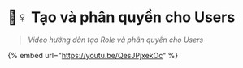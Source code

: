 # 🤹♀ Tạo và phân quyền cho Users

> _Video hướng dẫn tạo Role và phân quyền cho Users_

{% embed url="https://youtu.be/QesJPjxekOc" %}
